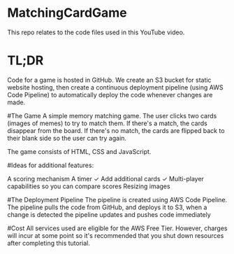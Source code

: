 # MatchingCardGame
This repo relates to the code files used in this YouTube video.
# TL;DR
Code for a game is hosted in GitHub. We create an S3 bucket for static website hosting, then create a continuous deployment pipeline (using AWS Code Pipeline) to automatically deploy the code whenever changes are made.

#The Game
A simple memory matching game. The user clicks two cards (images of memes) to try to match them. If there's a match, the cards disappear from the board. If there's no match, the cards are flipped back to their blank side so the user can try again.

The game consists of HTML, CSS and JavaScript.

#Ideas for additional features:

A scoring mechanism
A timer ✓
Add additional cards ✓
Multi-player capabilities so you can compare scores
Resizing images

#The Deployment Pipeline
The pipeline is created using AWS Code Pipeline. The pipeline pulls the code from GitHub, and deploys it to S3, when a change is detected the pipeline updates and pushes code immediately 

#Cost
All services used are eligible for the AWS Free Tier. However, charges will incur at some point so it's recommended that you shut down resources after completing this tutorial.
